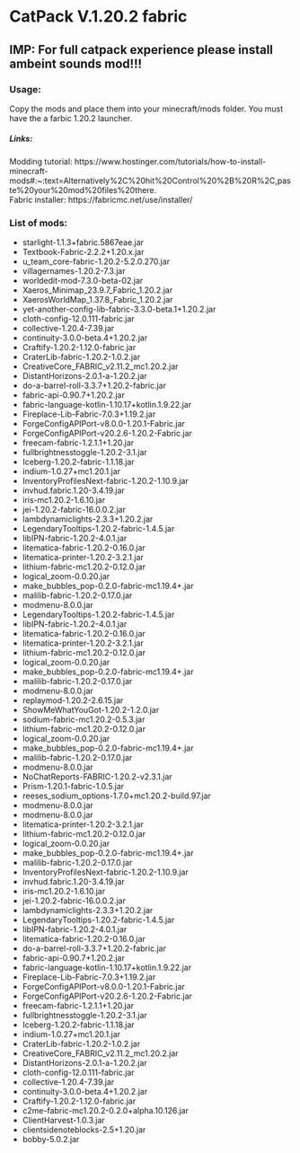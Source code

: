 <h1>CatPack V.1.20.2 fabric</h1>
<h2><b>IMP: For full catpack experience please install ambeint sounds mod!!!</b></h2>
<h3>Usage:</h3>
<p>Copy the mods and place them into your minecraft/mods folder. You must have the a farbic 1.20.2 launcher.</p>
<h5>Links:</h5>
Modding tutorial: <url id="url1">https://www.hostinger.com/tutorials/how-to-install-minecraft-mods#:~:text=Alternatively%2C%20hit%20Control%20%2B%20R%2C,paste%20your%20mod%20files%20there.</url><br>
Fabric installer: <url id="url2">https://fabricmc.net/use/installer/</url>
<h3>List of mods:</h3>
<ul>
<li>starlight-1.1.3+fabric.5867eae.jar</li>
<li>Textbook-Fabric-2.2.2+1.20.x.jar</li>
<li>u_team_core-fabric-1.20.2-5.2.0.270.jar</li>
<li>villagernames-1.20.2-7.3.jar</li>
<li>worldedit-mod-7.3.0-beta-02.jar</li>
<li>Xaeros_Minimap_23.9.7_Fabric_1.20.2.jar</li>
<li>XaerosWorldMap_1.37.8_Fabric_1.20.2.jar</li>
<li>yet-another-config-lib-fabric-3.3.0-beta.1+1.20.2.jar</li>
<li>cloth-config-12.0.111-fabric.jar</li>
<li>collective-1.20.4-7.39.jar</li>
<li>continuity-3.0.0-beta.4+1.20.2.jar</li>
<li>Craftify-1.20.2-1.12.0-fabric.jar</li>
<li>CraterLib-fabric-1.20.2-1.0.2.jar</li>
<li>CreativeCore_FABRIC_v2.11.2_mc1.20.2.jar</li>
<li>DistantHorizons-2.0.1-a-1.20.2.jar</li>
<li>do-a-barrel-roll-3.3.7+1.20.2-fabric.jar</li>
<li>fabric-api-0.90.7+1.20.2.jar</li>
<li>fabric-language-kotlin-1.10.17+kotlin.1.9.22.jar</li>
<li>Fireplace-Lib-Fabric-7.0.3+1.19.2.jar</li>
<li>ForgeConfigAPIPort-v8.0.0-1.20.1-Fabric.jar</li>
<li>ForgeConfigAPIPort-v20.2.6-1.20.2-Fabric.jar</li>
<li>freecam-fabric-1.2.1.1+1.20.jar</li>
<li>fullbrightnesstoggle-1.20.2-3.1.jar</li>
<li>Iceberg-1.20.2-fabric-1.1.18.jar</li>
<li>indium-1.0.27+mc1.20.1.jar</li>
<li>InventoryProfilesNext-fabric-1.20.2-1.10.9.jar</li>
<li>invhud.fabric.1.20-3.4.19.jar</li>
<li>iris-mc1.20.2-1.6.10.jar</li>
<li>jei-1.20.2-fabric-16.0.0.2.jar</li>
<li>lambdynamiclights-2.3.3+1.20.2.jar</li>
<li>LegendaryTooltips-1.20.2-fabric-1.4.5.jar</li>
<li>libIPN-fabric-1.20.2-4.0.1.jar</li>
<li>litematica-fabric-1.20.2-0.16.0.jar</li>
<li>litematica-printer-1.20.2-3.2.1.jar</li>
<li>lithium-fabric-mc1.20.2-0.12.0.jar</li>
<li>logical_zoom-0.0.20.jar</li>
<li>make_bubbles_pop-0.2.0-fabric-mc1.19.4+.jar</li>
<li>malilib-fabric-1.20.2-0.17.0.jar</li>
<li>modmenu-8.0.0.jar</li>
<li>LegendaryTooltips-1.20.2-fabric-1.4.5.jar</li>
<li>libIPN-fabric-1.20.2-4.0.1.jar</li>
<li>litematica-fabric-1.20.2-0.16.0.jar</li>
<li>litematica-printer-1.20.2-3.2.1.jar</li>
<li>lithium-fabric-mc1.20.2-0.12.0.jar</li>
<li>logical_zoom-0.0.20.jar</li>
<li>make_bubbles_pop-0.2.0-fabric-mc1.19.4+.jar</li>
<li>malilib-fabric-1.20.2-0.17.0.jar</li>
<li>modmenu-8.0.0.jar</li>
<li>replaymod-1.20.2-2.6.15.jar</li>
<li>ShowMeWhatYouGot-1.20.2-1.2.0.jar</li>
<li>sodium-fabric-mc1.20.2-0.5.3.jar</li>
<li>lithium-fabric-mc1.20.2-0.12.0.jar</li>
<li>logical_zoom-0.0.20.jar</li>
<li>make_bubbles_pop-0.2.0-fabric-mc1.19.4+.jar</li>
<li>malilib-fabric-1.20.2-0.17.0.jar</li>
<li>modmenu-8.0.0.jar</li>
<li>NoChatReports-FABRIC-1.20.2-v2.3.1.jar</li>
<li>Prism-1.20.1-fabric-1.0.5.jar</li>
<li>reeses_sodium_options-1.7.0+mc1.20.2-build.97.jar</li>
<li>modmenu-8.0.0.jar</li>
<li>modmenu-8.0.0.jar</li>
<li>litematica-printer-1.20.2-3.2.1.jar</li>
<li>lithium-fabric-mc1.20.2-0.12.0.jar</li>
<li>logical_zoom-0.0.20.jar</li>
<li>make_bubbles_pop-0.2.0-fabric-mc1.19.4+.jar</li>
<li>malilib-fabric-1.20.2-0.17.0.jar</li>
<li>InventoryProfilesNext-fabric-1.20.2-1.10.9.jar</li>
<li>invhud.fabric.1.20-3.4.19.jar</li>
<li>iris-mc1.20.2-1.6.10.jar</li>
<li>jei-1.20.2-fabric-16.0.0.2.jar</li>
<li>lambdynamiclights-2.3.3+1.20.2.jar</li>
<li>LegendaryTooltips-1.20.2-fabric-1.4.5.jar</li>
<li>libIPN-fabric-1.20.2-4.0.1.jar</li>
<li>litematica-fabric-1.20.2-0.16.0.jar</li>
<li>do-a-barrel-roll-3.3.7+1.20.2-fabric.jar</li>
<li>fabric-api-0.90.7+1.20.2.jar</li>
<li>fabric-language-kotlin-1.10.17+kotlin.1.9.22.jar</li>
<li>Fireplace-Lib-Fabric-7.0.3+1.19.2.jar</li>
<li>ForgeConfigAPIPort-v8.0.0-1.20.1-Fabric.jar</li>
<li>ForgeConfigAPIPort-v20.2.6-1.20.2-Fabric.jar</li>
<li>freecam-fabric-1.2.1.1+1.20.jar</li>
<li>fullbrightnesstoggle-1.20.2-3.1.jar</li>
<li>Iceberg-1.20.2-fabric-1.1.18.jar</li>
<li>indium-1.0.27+mc1.20.1.jar</li>
<li>CraterLib-fabric-1.20.2-1.0.2.jar</li>
<li>CreativeCore_FABRIC_v2.11.2_mc1.20.2.jar</li>
<li>DistantHorizons-2.0.1-a-1.20.2.jar</li>
<li>cloth-config-12.0.111-fabric.jar</li>
<li>collective-1.20.4-7.39.jar</li>
<li>continuity-3.0.0-beta.4+1.20.2.jar</li>
<li>Craftify-1.20.2-1.12.0-fabric.jar</li>
<li>c2me-fabric-mc1.20.2-0.2.0+alpha.10.126.jar</li>
<li>ClientHarvest-1.0.3.jar</li>
<li>clientsidenoteblocks-2.5+1.20.jar</li>
<li>bobby-5.0.2.jar</li>
</ul>
